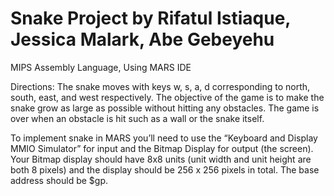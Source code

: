 # Snake Project by Rifatul Istiaque, Jessica Malark, Abe Gebeyehu
MIPS Assembly Language, Using MARS IDE

Directions:
  The snake moves with keys w, s, a, d corresponding to north, south, east, and west respectively.
  The objective of the game is to make the snake grow as large as possible without hitting any obstacles.
  The game is over when an obstacle is hit such as a wall or the snake itself.
  
  
To implement snake in MARS you’ll need to use the “Keyboard and Display MMIO Simulator” for input and the Bitmap
Display for output (the screen). Your Bitmap display should have 8x8 units (unit width and unit height are both 8 pixels)
and the display should be 256 x 256 pixels in total. The base address should be $gp.
 
 
